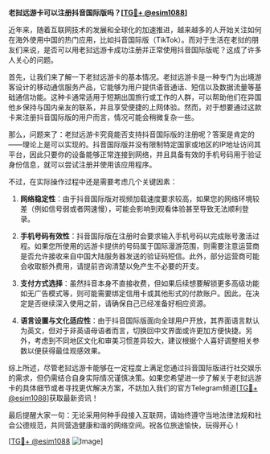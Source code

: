**老挝远游卡可以注册抖音国际版吗？[[TG💪+ @esim1088](https://t.me/s/esim1088)]**

近年来，随着互联网技术的发展和全球化的加速推进，越来越多的人开始关注如何在海外使用中国的热门应用，比如抖音国际版（TikTok）。而对于生活在老挝的朋友们来说，是否可以用老挝远游卡成功注册并正常使用抖音国际版呢？这成了许多人关心的问题。

首先，让我们来了解一下老挝远游卡的基本情况。老挝远游卡是一种专门为出境游客设计的移动通信服务产品，它能够为用户提供语音通话、短信以及数据流量等基础通信功能。这种卡通常适用于短期出国旅行或工作的人群，可以帮助他们在异国他乡保持与国内亲友的联系，并且享受便捷的上网体验。然而，对于想要通过这款卡来注册抖音国际版的用户而言，情况可能会稍微复杂一些。

那么，问题来了：老挝远游卡究竟能否支持抖音国际版的注册呢？答案是肯定的——理论上是可以实现的。抖音国际版并没有限制特定国家或地区的IP地址访问其平台，因此只要你的设备能够正常连接到网络，并且具备有效的手机号码用于验证身份信息，就可以尝试注册并使用该应用程序。

不过，在实际操作过程中还是需要考虑几个关键因素：

1. **网络稳定性**：由于抖音国际版对视频加载速度要求较高，如果您的网络环境较差（例如信号弱或者网速慢），可能会影响到观看体验甚至导致无法顺利登录。
   
2. **手机号码有效性**：抖音国际版在注册时会要求输入手机号码以完成账号激活过程。如果您所使用的远游卡提供的号码属于国际漫游范围，则需要注意运营商是否允许接收来自中国大陆服务器发送的验证码短信。此外，部分运营商可能会收取额外费用，请提前咨询清楚以免产生不必要的开支。

3. **支付方式选择**：虽然抖音本身不直接收费，但如果后续想要解锁更多高级功能如无广告模式等，则可能需要绑定信用卡或其他形式的付款账户。因此，在决定是否继续深入使用之前，请确保自己已经准备好相应资源。

4. **语言设置与文化适应性**：由于抖音国际版面向全球用户开放，其界面语言默认为英文，但对于非英语母语者而言，切换回中文界面或许更加方便快捷。另外，考虑到不同地区文化和审美习惯差异较大，建议根据个人喜好调整相关参数以便获得最佳观感效果。

综上所述，尽管老挝远游卡能够在一定程度上满足您通过抖音国际版进行社交娱乐的需求，但仍需结合自身实际情况谨慎决策。如果您希望进一步了解关于老挝远游卡的具体细节或者寻找更优解决方案，不妨加入我们的官方Telegram频道[[TG💪+ @esim1088](https://t.me/s/esim1088)]获取最新资讯！

最后提醒大家一句：无论采用何种手段接入互联网，请始终遵守当地法律法规和社会公德规范，共同营造健康和谐的网络空间。祝各位旅途愉快，玩得开心！

[[TG💪+ @esim1088](https://t.me/s/esim1088) ![Image](https://i.postimg.cc/4NQfJmqS/Snipaste-2025-05-13-00-14-12.png)]